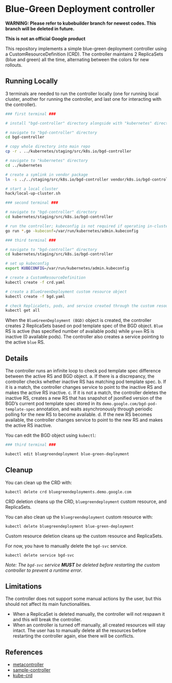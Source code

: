 # Blue-Green Deployment controller

**WARNING: Please refer to kubebuilder branch for newest codes. This branch will be deleted in future.**

**This is not an official Google product**

This repository implements a simple blue-green deployment controller using a CustomResourceDefinition (CRD). The controller maintains 2 ReplicaSets (blue and green) all the time, alternating between the colors for new rollouts.

## Running Locally

3 terminals are needed to run the controller locally (one for running local cluster, another for running the controller, and last one for interacting with the controller).

```sh
### first terminal ###

# install "bgd-controller" directory alongside with "kubernetes" directory

# navigate to "bgd-controller" directory
cd bgd-controller

# copy whole directory into main repo
cp -r . ../kubernetes/staging/src/k8s.io/bgd-controller

# navigate to "kubernetes" directory
cd ../kubernetes

# create a symlink in vendor package
ln -s ../../staging/src/k8s.io/bgd-controller vendor/k8s.io/bgd-controller

# start a local cluster
hack/local-up-cluster.sh

### second terminal ###

# navigate to "bgd-controller" directory
cd kubernetes/staging/src/k8s.io/bgd-controller

# run the controller; kubeconfig is not required if operating in-cluster
go run *.go -kubeconf=/var/run/kubernetes/admin.kubeconfig

### third terminal ###

# navigate to "bgd-controller" directory
cd kubernetes/staging/src/k8s.io/bgd-controller

# set up kubeconfig
export KUBECONFIG=/var/run/kubernetes/admin.kubeconfig

# create a CustomResourceDefinition
kubectl create -f crd.yaml

# create a BlueGreenDeployment custom resource object
kubectl create -f bgd.yaml

# check ReplicaSets, pods, and service created through the custom resource
kubectl get all
```

When the `BlueGreenDeployment (BGD)` object is created, the controller creates 2 ReplicaSets based on pod template spec of the BGD object. `Blue` RS is active (has specified number of available pods) while `green` RS is inactive (0 available pods). The controller also creates a service pointing to the active `blue` RS.

## Details

The controller runs an infinite loop to check pod template spec difference between the active RS and BGD object.
a. If there is a discrepancy, the controller checks whether inactive RS has matching pod template spec.
b. If it is a match, the controller changes service to point to the inactive RS and makes the active RS inactive.
c. If it is not a match, the controller deletes the inactive RS, creates a new RS that has snapshot of jsonified version of the BGD’s current pod template spec stored in its `demo.google.com/bgd-pod-template-spec` annotation, and waits asynchronously through periodic polling for the new RS to become available.
d. If the new RS becomes available, the controller changes service to point to the new RS and makes the active RS inactive.

You can edit the BGD object using `kubectl`:

```sh
### third terminal ###

kubectl edit bluegreendeployment blue-green-deployment
```

## Cleanup

You can clean up the CRD with:

    kubectl delete crd bluegreendeployments.demo.google.com

CRD deletion cleans up the CRD, `bluegreendeployment` custom resource, and ReplicaSets.

You can also clean up the `bluegreendeployment` custom resource with:

    kubectl delete bluegreendeployment blue-green-deployment

Custom resource deletion cleans up the custom resource and ReplicaSets.

For now, you have to manually delete the `bgd-svc` service.

    kubectl delete service bgd-svc

_Note: The `bgd-svc` service **MUST** be deleted before restarting the custom controller to prevent a runtime error_.

## Limitations

The controller does not support some manual actions by the user, but this should not affect its main functionalities.
* When a ReplicaSet is deleted manually, the controller will not respawn it and this will break the controller.
* When an controller is turned off manually, all created resources will stay intact. The user has to manually delete all the resources before restarting the controller again, else there will be conflicts.

## References

* [metacontroller](https://github.com/GoogleCloudPlatform/kube-metacontroller/)
* [sample-controller](https://github.com/kubernetes/kubernetes/tree/master/staging/src/k8s.io/sample-controller)
* [kube-crd](https://github.com/yaronha/kube-crd)
